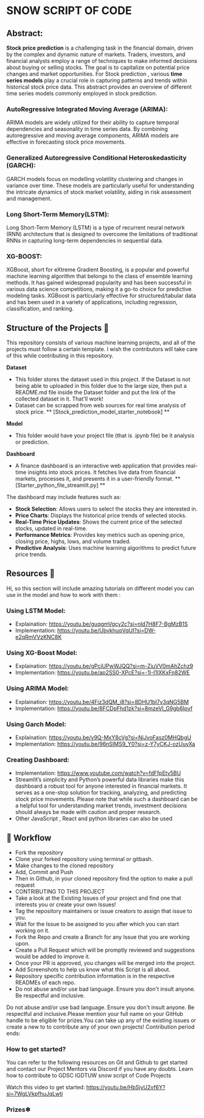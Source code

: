 # SNOW SCRIPT OF CODE
 
## Abstract:

**Stock price prediction** is a challenging task in the financial domain, driven by the complex and dynamic nature of markets. Traders, investors, and financial analysts employ a range of techniques to make informed decisions about buying or selling stocks. The goal is to capitalize on potential price changes and market opportunities.
For Stock prediction , various **time series models** play a crucial role in capturing patterns and trends within historical stock price data. 
This abstract provides an overview of different time series models commonly employed in stock prediction.

### AutoRegressive Integrated Moving Average (ARIMA):
ARIMA models are widely utilized for their ability to capture temporal dependencies and seasonality in time series data. By combining autoregressive and moving average components, ARIMA models are effective in forecasting stock price movements.

### Generalized Autoregressive Conditional Heteroskedasticity (GARCH):
GARCH models focus on modelling volatility clustering and changes in variance over time. These models are particularly useful for understanding the intricate dynamics of stock market volatility, aiding in risk assessment and management.

### Long Short-Term Memory(LSTM):
Long Short-Term Memory (LSTM) is a type of recurrent neural network (RNN) architecture that is designed to overcome the limitations of traditional RNNs in capturing long-term dependencies in sequential data.

### XG-BOOST:
XGBoost, short for eXtreme Gradient Boosting, is a popular and powerful machine learning algorithm that belongs to the class of ensemble learning methods. It has gained widespread popularity and has been successful in various data science competitions, making it a go-to choice for predictive modeling tasks. XGBoost is particularly effective for structured/tabular data and has been used in a variety of applications, including regression, classification, and ranking.
 
 
 
## Structure of the Projects 📝
This repository consists of various machine learning projects, and all of the projects must follow a certain template. I wish the contributors will take care of this while contributing in this repository.

**Dataset** 
+ This folder stores the dataset used in this project. If the Dataset is not being able to uploaded in this folder due to the large size, then put a README.md file inside the Dataset folder and put the link of the collected dataset in it. That'll work!
+ Dataset can be scrapped from web sources for real time analysis of stock price. ** [Stock_prediction_model_starter_notebook] **

**Model**
+ This folder would have your project file (that is .ipynb file) be it analysis or prediction.

**Dashboard**
+ A finance dashboard is an interactive web application that provides real-time insights into stock prices. It fetches live data from financial markets, processes it, and presents it in a user-friendly format. ** [Starter_python_file_streamlit.py] **  

The dashboard may include features such as:

+ **Stock Selection**: Allows users to select the stocks they are interested in.
+ **Price Charts**: Displays the historical price trends of selected stocks.
+ **Real-Time Price Updates**: Shows the current price of the selected stocks, updated in real-time.
+ **Performance Metrics**: Provides key metrics such as opening price, closing price, highs, lows, and volume traded.
+ **Predictive Analysis**: Uses machine learning algorithms to predict future price trends.
 
## Resources 📝
Hi, so this section will include amazing tutorials on different model you can use in the model and how to work with them :
 
### Using LSTM Model:
+ Explaination: https://youtu.be/guqgmVqcy2c?si=nld7H8F7-BgMzB1S
+ Implementation: https://youtu.be/UbvkhuqVqUI?si=DW-e2qRmVVzKNC8K
 
### Using XG-Boost Model:
+ Explaination: https://youtu.be/gPciUPwWJQQ?si=m-ZiuVV0mAhZchz9
+ Implementation: https://youtu.be/ap2SS0-XPcE?si=-1I-I1IXKxFn82WE
 
### Using ARIMA Model:
+ Explaination: https://youtu.be/4Fiz3dQM_i8?si=8DHU1bI7v3qNG5BM
+ Implementation: https://youtu.be/8FCDpFhd1zk?si=8mzeVI_G9gb6Ipyf
 
### Using Garch Model:
+ Explaination: https://youtu.be/v9Q-MxY8cVg?si=NiJvoFasz0MHQbgU
+ Implementation: https://youtu.be/96nSIMS9_Y0?si=z-Y7yCKJ-ozUuvXa
 
### Creating Dashboard:
+ Implementation: https://www.youtube.com/watch?v=fdFfpEtv5BU
+ Streamlit’s simplicity and Python’s powerful data libraries make    this dashboard a robust tool for anyone interested in financial markets. It serves as a one-stop solution for tracking, analyzing, and predicting stock price movements. Please note that while such a dashboard can be a helpful tool for understanding market trends, investment decisions should always be made with caution and proper research.
+ Other JavaScript , React and python libraries can also be used


 
## 🧮 Workflow
+ Fork the repository
+ Clone your forked repository using terminal or gitbash.
+ Make changes to the cloned repository
+ Add, Commit and Push
+ Then in Github, in your cloned repository find the option to make a pull request
+ CONTRIBUTING TO THIS PROJECT
+ Take a look at the Existing Issues of your project and find one that interests you or create your own Issues!
+ Tag the repository maintainers or issue creators to assign that issue to you.
+ Wait for the Issue to be assigned to you after which you can start working on it.
+ Fork the Repo and create a Branch for any Issue that you are working upon.
+ Create a Pull Request which will be promptly reviewed and suggestions would be added to improve it.
+ Once your PR is approved, you changes will be merged into the project.
+ Add Screenshots to help us know what this Script is all about.
+ Repository specific contribution information is in the respective READMEs of each repo.
+ Do not abuse and/or use bad language. Ensure you don't insult anyone. Be respectful and inclusive.
 
Do not abuse and/or use bad language. Ensure you don't insult anyone. Be respectful and inclusive.Please mention your full name on your GitHub handle to be eligible for prizes.You can take up any of the existing issues or create a new to to contribute any of your own projects!
Contribution period ends:
 
### How to get started?
You can refer to the following resources on Git and Github to get started and contact our Project Mentors via Discord if you have any doubts.
Learn how to contribute to GDSC IGDTUW snow script of Code Projects
 
Watch this video to get started: https://youtu.be/HbSjyU2vf6Y?si=7WgLVkpfhuJqLwti
 
### Prizes❄

 
